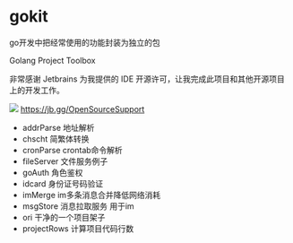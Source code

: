 # gokit
 go开发中把经常使用的功能封装为独立的包
 
 Golang Project Toolbox

非常感谢 Jetbrains 为我提供的 IDE 开源许可，让我完成此项目和其他开源项目上的开发工作。




![](https://camo.githubusercontent.com/5075c80d56620267702a3808e7a926ff51235b2ecd986441c092e3b6b821af83/68747470733a2f2f7265736f75726365732e6a6574627261696e732e636f6d2f73746f726167652f70726f64756374732f636f6d70616e792f6272616e642f6c6f676f732f6a625f6265616d2e737667)
https://jb.gg/OpenSourceSupport


- addrParse 地址解析
- chscht 简繁体转换
- cronParse crontab命令解析
- fileServer 文件服务例子
- goAuth 角色鉴权
- idcard 身份证号码验证
- imMerge im多条消息合并降低网络消耗
- msgStore 消息拉取服务 用于im
- ori 干净的一个项目架子
- projectRows 计算项目代码行数
